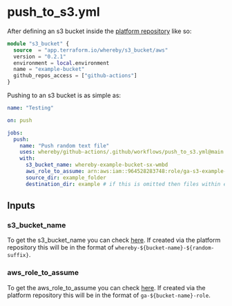 # push_to_s3.yml

After defining an s3 bucket inside the [platform repository](https://github.com/whereby/platform) like so:

```tf
module "s3_bucket" {
  source  = "app.terraform.io/whereby/s3_bucket/aws"
  version = "0.2.1"
  environment = local.environment
  name = "example-bucket"
  github_repos_access = ["github-actions"]
}
```

Pushing to an s3 bucket is as simple as:

```yaml
name: "Testing"

on: push

jobs:
  push:
    name: "Push random text file"
    uses: whereby/github-actions/.github/workflows/push_to_s3.yml@main
    with:
      s3_bucket_name: whereby-example-bucket-sx-wmbd
      aws_role_to_assume: arn:aws:iam::964528283748:role/ga-s3-example-bucket-role
      source_dir: example_folder
      destination_dir: example # if this is omitted then files within example_folder will be copied into the s3 bucket's root directory
```
## Inputs

### s3_bucket_name

To get the s3_bucket_name you can check [here](https://s3.console.aws.amazon.com/s3/buckets?region=eu-west-1&region=eu-west-1). If created via the platform repository this will be in the format of `whereby-${bucket-name}-${random-suffix}`.

### aws_role_to_assume

To get the aws_role_to_assume you can check [here](https://us-east-1.console.aws.amazon.com/iamv2/home?region=eu-west-1#/roles). If created via the platform repository this will be in the format of `ga-${bucket-name}-role`.

